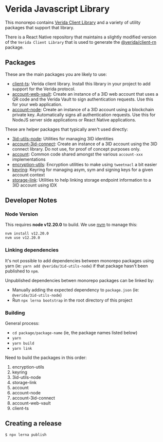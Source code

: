 
# Verida Javascript Library

This monorepo contains [Verida Client Library](packages/verida-ts) and a variety of utility packages that support that library.

There is a React Native repository that maintains a slightly modified version of the `Verida Client Library` that is used to generate the [@verida/client-rn](https://github.com/verida/client-rn) package.

## Packages

These are the main packages you are likely to use:

- [client-ts](https://github.com/verida/verida-js/packages/client-ts): Verida client library. Install this library in your project to add support for the Verida protocol.
- [account-web-vault](https://github.com/verida/verida-js/packages/account-web-vault): Create an instance of a 3ID web account that uses a QR code and the Verida Vault to sign authentication requests. Use this for your web application.
- [account-node](https://github.com/verida/verida-js/packages/account-node): Create an instance of a 3ID account using a blockchain private key. Automatically signs all authentication requests. Use this for NodeJS server side applications or React Native applications.

These are helper packages that typically aren't used directly:

- [3id-utils-node](https://github.com/verida/verida-js/packages/3id-utils-node): Utilities for managing 3ID identities
- [account-3id-connect](https://github.com/verida/verida-js/packages/account-3id-connect): Create an instance of a 3ID account using the 3ID connect library. Do not use, for proof of concept purposes only.
- [account](https://github.com/verida/verida-js/packages/account): Common code shared amongst the various `account-xxx` implementations
- [encryption-utils](https://github.com/verida/verida-js/encryption-utils): Encryption utilities to make using `tweetnacl` a bit easier
- [keyring](https://github.com/verida/verida-js/packages/keyring): Keyring for managing asym, sym and signing keys for a given account context
- [storage-link](https://github.com/verida/verida-js/packages/storage-link): Utilities to help linking storage endpoint information to a 3ID account using IDX

## Developer Notes

### Node Version

This requires **node v12.20.0** to build. We use [nvm](https://github.com/nvm-sh/nvm) to manage this:

```
nvm install v12.20.0
nvm use v12.20.0
```


### Linking dependencies

It's not possible to add dependencies between monorepo packages using yarn (ie: `yarn add @verida/3id-utils-node`) if that package hasn't been published to `npm`.

Unpublished dependencies betwen monorepo packages can be linked by:

- Manually adding the expected dependency to `package.json` (ie: `@verida/3id-utils-node`)
- Run `npx lerna bootstrap` in the root directory of this project

### Building

General process:
* `cd package/package-name` (ie, the package names listed below)
* `yarn`
* `yarn build`
* `yarn link`

Need to build the packages in this order:

1. encryption-utils 
2. keyring
3. 3id-utils-node
4. storage-link
5. account
6. account-node
7. account-3id-connect
8. account-web-vault
9. client-ts


## Creating a release

```
$ npx lerna publish
```